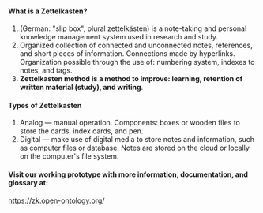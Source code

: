 <div>
<h4>What is a Zettelkasten?</h4>
<ol>
  <li>(German: "slip box", plural zettelkästen) is a note-taking and personal knowledge management system used in research and study.</li>
  <li>Organized collection of connected and unconnected notes, references, and short pieces of information. Connections made by hyperlinks. Organization possible through the use of: numbering system, indexes to notes, and tags.</li>
  <li><b>Zettelkasten method is a method to improve: learning, retention of written material (study), and writing</b>.</li>
</ol>
<h4>Types of Zettelkasten</h4>
<ol>
  <li>Analog — manual operation. Components: boxes or wooden files to store the cards, index cards, and pen.</li>
  <li>Digital — make use of digital media to store notes and information, such as computer files or database. Notes are stored on the cloud or locally on the computer's file system.</li>
</ol>

<h4>Visit our working prototype with more information, documentation, and glossary at:</h4>
<a href="https://zk.open-ontology.org/" target="_blank">https://zk.open-ontology.org/</a>
</div>
